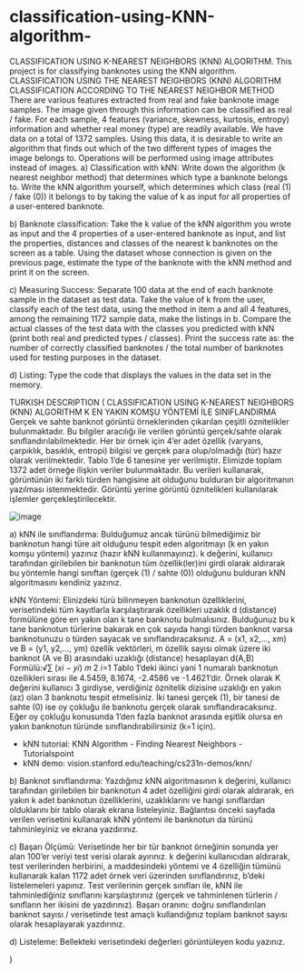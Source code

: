 # classification-using-KNN-algorithm-
 CLASSIFICATION USING K-NEAREST NEIGHBORS (KNN) ALGORITHM. This project is for classifying banknotes using the KNN algorithm.  
 CLASSIFICATION USING THE NEAREST NEIGHBORS (KNN) ALGORITHM CLASSIFICATION ACCORDING TO THE NEAREST NEIGHBOR METHOD
There are various features extracted from real and fake banknote image samples. The image given through this information can be classified as real / fake. For each sample, 4 features (variance, skewness, kurtosis, entropy) information and whether real money (type) are readily available. We have data on a total of 1372 samples. Using this data, it is desirable to write an algorithm that finds out which of the two different types of images the image belongs to. Operations will be performed using image attributes instead of images.
a) Classification with kNN: Write down the algorithm (k nearest neighbor method) that determines which type a banknote belongs to. Write the kNN algorithm yourself, which determines which class (real (1) / fake (0)) it belongs to by taking the value of k as input for all properties of a user-entered banknote.

b) Banknote classification: Take the k value of the kNN algorithm you wrote as input and the 4 properties of a user-entered banknote as input, and list the properties, distances and classes of the nearest k banknotes on the screen as a table. Using the dataset whose connection is given on the previous page, estimate the type of the banknote with the kNN method and print it on the screen.

c) Measuring Success: Separate 100 data at the end of each banknote sample in the dataset as test data. Take the value of k from the user, classify each of the test data, using the method in item a and all 4 features, among the remaining 1172 sample data, make the listings in b. Compare the actual classes of the test data with the classes you predicted with kNN (print both real and predicted types / classes). Print the success rate as: the number of correctly classified banknotes / the total number of banknotes used for testing purposes in the dataset.

d) Listing: Type the code that displays the values in the data set in the memory.



TURKISH DESCRIPTION (
CLASSIFICATION USING K-NEAREST NEIGHBORS (KNN) ALGORITHM 
K EN YAKIN KOMŞU YÖNTEMİ İLE SINIFLANDIRMA 
Gerçek ve sahte banknot görüntü örneklerinden çıkarılan çeşitli öznitelikler bulunmaktadır. Bu 
bilgiler aracılığı ile verilen görüntü gerçek/sahte olarak sınıflandırılabilmektedir. Her bir örnek 
için 4’er adet özellik (varyans, çarpıklık, basıklık, entropi) bilgisi ve gerçek para olup/olmadığı 
(tür) hazır olarak verilmektedir. Tablo 1’de 6 tanesine yer verilmiştir. Elimizde toplam 1372 
adet örneğe ilişkin veriler bulunmaktadır. Bu verileri kullanarak, görüntünün iki farklı türden 
hangisine ait olduğunu bulduran bir algoritmanın yazılması istenmektedir. Görüntü yerine 
görüntü öznitelikleri kullanılarak işlemler gerçekleştirilecektir.

![image](https://user-images.githubusercontent.com/44711182/110475154-93330480-80f1-11eb-8d43-c98b8263218f.png)

a) kNN ile sınıflandırma: Bulduğumuz ancak türünü bilmediğimiz bir banknotun hangi türe 
ait olduğunu tespit eden algoritmayı (k en yakın komşu yöntemi) yazınız (hazır kNN
kullanmayınız). k değerini, kullanıcı tarafından girilebilen bir banknotun tüm özellik(ler)ini 
girdi olarak aldırarak bu yöntemle hangi sınıftan (gerçek (1) / sahte (0)) olduğunu bulduran 
kNN algoritmasını kendiniz yazınız.

kNN Yöntemi: 
Elinizdeki türü bilinmeyen banknotun özelliklerini, verisetindeki tüm kayıtlarla karşılaştırarak 
özellikleri uzaklık d (distance) formülüne göre en yakın olan k tane banknotu bulmalısınız. 
Bulduğunuz bu k tane banknotun türlerine bakarak en çok sayıda hangi türden banknot varsa 
banknotunuzu o türden sayacak ve sınıflandıracaksınız. 
A = (x1, x2,…, xm) ve B = (y1, y2,…, ym) özellik vektörleri, m özellik sayısı olmak üzere iki 
banknot (A ve B) arasındaki uzaklığı (distance) hesaplayan d(A,B) Formülü:√∑ (𝑥𝑖 − 𝑦𝑖)
𝑚 2
𝑖=1
Tablo 1’deki ikinci yani 1 numaralı banknotun özellikleri sırası ile 4.5459, 8.1674, -2.4586 ve 
-1.4621‘dir. 
Örnek olarak K değerini kullanıcı 3 girdiyse, verdiğiniz öznitelik dizisine uzaklığı en yakın (az) 
olan 3 banknotu tespit etmelisiniz. İki tanesi gerçek (1), bir tanesi de sahte (0) ise oy çokluğu 
ile banknotu gerçek olarak sınıflandıracaksınız. Eğer oy çokluğu konusunda 1’den fazla 
banknot arasında eşitlik olursa en yakın banknotun türünde sınıflandırabilirsiniz (k=1 için). 
* kNN tutorial: KNN Algorithm - Finding Nearest Neighbors - Tutorialspoint
* kNN demo: vision.stanford.edu/teaching/cs231n-demos/knn/

b) Banknot sınıflandırma: Yazdığınız kNN algoritmasının k değerini, kullanıcı tarafından 
girilebilen bir banknotun 4 adet özelliğini girdi olarak aldırarak, en yakın k adet banknotun 
özelliklerini, uzaklıklarını ve hangi sınıflardan olduklarını bir tablo olarak ekrana 
listeleyiniz. Bağlantısı önceki sayfada verilen verisetini kullanarak kNN yöntemi ile 
banknotun da türünü tahminleyiniz ve ekrana yazdırınız.

c) Başarı Ölçümü: Verisetinde her bir tür banknot örneğinin sonunda yer alan 100’er veriyi 
test verisi olarak ayırınız. k değerini kullanıcıdan aldırarak, test verilerinden herbirini, a 
maddesindeki yöntemi ve 4 özelliğin tümünü kullanarak kalan 1172 adet örnek veri üzerinden 
sınıflandırınız, b’deki listelemeleri yapınız. Test verilerinin gerçek sınıfları ile, kNN ile 
tahminlediğiniz sınıflarını karşılaştırınız (gerçek ve tahminlenen türlerin / sınıfların her ikisini 
de yazdırınız). Başarı oranını: doğru sınıflandırılan banknot sayısı / verisetinde test amaçlı kullandığınız toplam banknot 
sayısı olarak hesaplayarak yazdırınız.

d) Listeleme: Bellekteki verisetindeki değerleri görüntüleyen kodu yazınız. 

)
